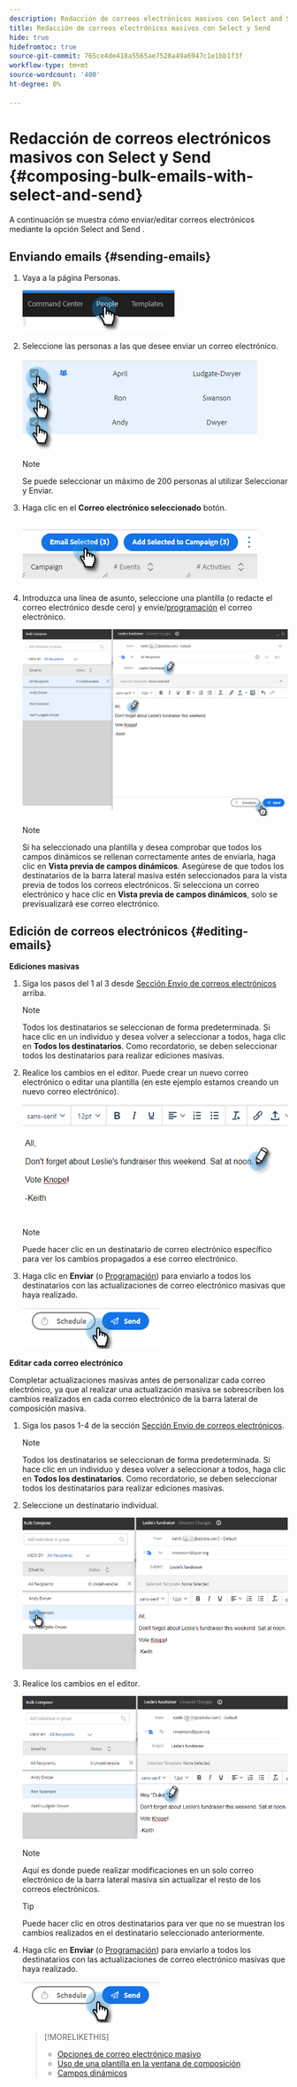 ```yaml
---
description: Redacción de correos electrónicos masivos con Select and Send - Marketo Docs - Documentación del producto
title: Redacción de correos electrónicos masivos con Select y Send
hide: true
hidefromtoc: true
source-git-commit: 765ce4de418a5565ae7528a49a6947c1e1bb1f3f
workflow-type: tm+mt
source-wordcount: '400'
ht-degree: 0%

---
```


# Redacción de correos electrónicos masivos con Select y Send {#composing-bulk-emails-with-select-and-send}

A continuación se muestra cómo enviar/editar correos electrónicos mediante la opción Select and Send .

## Enviando emails {#sending-emails}

1. Vaya a la página Personas.

   ![](assets/composing-bulk-emails-with-select-and-send-1.png)

1. Seleccione las personas a las que desee enviar un correo electrónico.

   ![](assets/composing-bulk-emails-with-select-and-send-2.png)

   >[!NOTE]
   >
   >Se puede seleccionar un máximo de 200 personas al utilizar Seleccionar y Enviar.

1. Haga clic en el **Correo electrónico seleccionado** botón.

   ![](assets/composing-bulk-emails-with-select-and-send-3.png)

1. Introduzca una línea de asunto, seleccione una plantilla (o redacte el correo electrónico desde cero) y envíe/[programación](/help/marketo/product-docs/marketo-sales-connect/email/using-the-compose-window/scheduling-an-email.md) el correo electrónico.

   ![](assets/composing-bulk-emails-with-select-and-send-4.png)

   >[!NOTE]
   >
   >Si ha seleccionado una plantilla y desea comprobar que todos los campos dinámicos se rellenan correctamente antes de enviarla, haga clic en **Vista previa de campos dinámicos**. Asegúrese de que todos los destinatarios de la barra lateral masiva estén seleccionados para la vista previa de todos los correos electrónicos. Si selecciona un correo electrónico y hace clic en **Vista previa de campos dinámicos**, solo se previsualizará ese correo electrónico.

## Edición de correos electrónicos {#editing-emails}

**Ediciones masivas**

1. Siga los pasos del 1 al 3 desde [Sección Envío de correos electrónicos](#sending-emails) arriba.

   >[!NOTE]
   >
   >Todos los destinatarios se seleccionan de forma predeterminada. Si hace clic en un individuo y desea volver a seleccionar a todos, haga clic en **Todos los destinatarios**. Como recordatorio, se deben seleccionar todos los destinatarios para realizar ediciones masivas.

1. Realice los cambios en el editor. Puede crear un nuevo correo electrónico o editar una plantilla (en este ejemplo estamos creando un nuevo correo electrónico).

   ![](assets/composing-bulk-emails-with-select-and-send-5.png)

   >[!NOTE]
   >
   >Puede hacer clic en un destinatario de correo electrónico específico para ver los cambios propagados a ese correo electrónico.

1. Haga clic en **Enviar** (o [Programación](/help/marketo/product-docs/marketo-sales-connect/email/using-the-compose-window/scheduling-an-email.md)) para enviarlo a todos los destinatarios con las actualizaciones de correo electrónico masivas que haya realizado.

   ![](assets/composing-bulk-emails-with-select-and-send-6.png)

**Editar cada correo electrónico**

Completar actualizaciones masivas antes de personalizar cada correo electrónico, ya que al realizar una actualización masiva se sobrescriben los cambios realizados en cada correo electrónico de la barra lateral de composición masiva.

1. Siga los pasos 1-4 de la sección [Sección Envío de correos electrónicos](#sending-emails).

   >[!NOTE]
   >
   >Todos los destinatarios se seleccionan de forma predeterminada. Si hace clic en un individuo y desea volver a seleccionar a todos, haga clic en **Todos los destinatarios**. Como recordatorio, se deben seleccionar todos los destinatarios para realizar ediciones masivas.

1. Seleccione un destinatario individual.

   ![](assets/composing-bulk-emails-with-select-and-send-7.png)

1. Realice los cambios en el editor.

   ![](assets/composing-bulk-emails-with-select-and-send-8.png)

   >[!NOTE]
   >
   >Aquí es donde puede realizar modificaciones en un solo correo electrónico de la barra lateral masiva sin actualizar el resto de los correos electrónicos.

   >[!TIP]
   >
   >Puede hacer clic en otros destinatarios para ver que no se muestran los cambios realizados en el destinatario seleccionado anteriormente.

1. Haga clic en **Enviar** (o [Programación](/help/marketo/product-docs/marketo-sales-connect/email/using-the-compose-window/scheduling-an-email.md)) para enviarlo a todos los destinatarios con las actualizaciones de correo electrónico masivas que haya realizado.

   ![](assets/composing-bulk-emails-with-select-and-send-9.png)

   >[!MORELIKETHIS]
   >
   >* [Opciones de correo electrónico masivo](/help/marketo/product-docs/marketo-sales-insight/actions/email/using-the-compose-window/bulk-emailing-options.md)
   >* [Uso de una plantilla en la ventana de composición](/help/marketo/product-docs/marketo-sales-connect/email/using-the-compose-window/using-a-template-in-the-compose-window.md)
   >* [Campos dinámicos](/help/marketo/product-docs/marketo-sales-connect/templates/dynamic-fields/how-to-insert-dynamic-fields.md)

